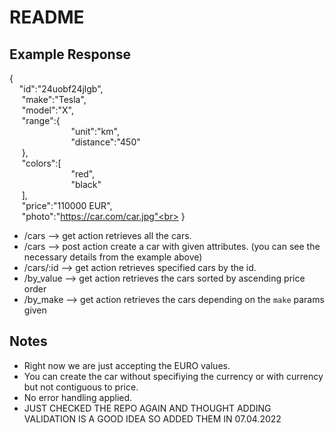 # README

## Example Response

{<br>
&nbsp;&nbsp;&nbsp;&nbsp;"id":"24uobf24jlgb",<br>
&nbsp;&nbsp;&nbsp;&nbsp;    "make":"Tesla",<br>
&nbsp;&nbsp;&nbsp;&nbsp;    "model":"X",<br>
&nbsp;&nbsp;&nbsp;&nbsp;    "range":{<br>
&nbsp;&nbsp;&nbsp;&nbsp;&nbsp;&nbsp;&nbsp;&nbsp;        &nbsp;&nbsp;&nbsp;&nbsp;&nbsp;&nbsp;&nbsp;&nbsp;&nbsp;&nbsp;&nbsp;&nbsp;&nbsp;&nbsp;&nbsp;&nbsp;"unit":"km",<br>
&nbsp;&nbsp;&nbsp;&nbsp;&nbsp;&nbsp;&nbsp;&nbsp;&nbsp;&nbsp;&nbsp;&nbsp;&nbsp;&nbsp;&nbsp;&nbsp;&nbsp;&nbsp;&nbsp;&nbsp;&nbsp;&nbsp;&nbsp;&nbsp;        "distance":"450"<br>
&nbsp;&nbsp;&nbsp;&nbsp;    },<br>
&nbsp;&nbsp;&nbsp;&nbsp;    "colors":[<br>
&nbsp;&nbsp;&nbsp;&nbsp;&nbsp;&nbsp;&nbsp;&nbsp;&nbsp;&nbsp;&nbsp;&nbsp;&nbsp;&nbsp;&nbsp;&nbsp;&nbsp;&nbsp;&nbsp;&nbsp;&nbsp;&nbsp;&nbsp;&nbsp;        "red",<br>
&nbsp;&nbsp;&nbsp;&nbsp;&nbsp;&nbsp;&nbsp;&nbsp;&nbsp;&nbsp;&nbsp;&nbsp;&nbsp;&nbsp;&nbsp;&nbsp;&nbsp;&nbsp;&nbsp;&nbsp;&nbsp;&nbsp;&nbsp;&nbsp;        "black"<br>
&nbsp;&nbsp;&nbsp;&nbsp;    ],<br>
&nbsp;&nbsp;&nbsp;&nbsp;    "price":"110000 EUR",<br>
&nbsp;&nbsp;&nbsp;&nbsp;    "photo":"https://car.com/car.jpg"<br>
}<br>

* /cars --> get action retrieves all the cars.
* /cars --> post action create a car with given attributes. (you can see the necessary details from the example above)
* /cars/:id --> get action retrieves specified cars by the id.
* /by_value --> get action retrieves the cars sorted by ascending price order
* /by_make --> get action retrieves the cars depending on the ```make``` params given

## Notes
* Right now we are just accepting the EURO values.
* You can create the car without specifiying the currency or with currency but not contiguous to price.
* No error handling applied.
* JUST CHECKED THE REPO AGAIN AND THOUGHT ADDING VALIDATION IS A GOOD IDEA SO ADDED THEM IN 07.04.2022

